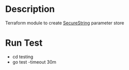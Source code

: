 # Description

Terraform module to create [SecureString](https://docs.aws.amazon.com/systems-manager/latest/userguide/sysman-paramstore-securestring.html) parameter store

# Run Test
- cd testing
- go test -timeout 30m
